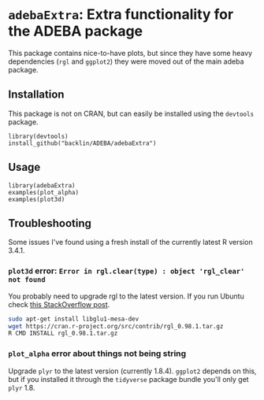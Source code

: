 # `adebaExtra`: Extra functionality for the ADEBA package
This package contains nice-to-have plots, but since they have some heavy dependencies
(`rgl` and `ggplot2`) they were moved out of the main adeba package.

## Installation
This package is not on CRAN, but can easily be installed using the
`devtools` package.

```
library(devtools)
install_github("backlin/ADEBA/adebaExtra")
```

## Usage
```
library(adebaExtra)
examples(plot_alpha)
examples(plot3d)
```

## Troubleshooting
Some issues I've found using a fresh install of the currently latest R version 3.4.1.

### `plot3d` error: `Error in rgl.clear(type) : object 'rgl_clear' not found`
You probably need to upgrade rgl to the latest version.
If you run Ubuntu check [this StackOverflow post](https://stackoverflow.com/questions/43670145/rgl-error-in-rgl-cleartype-subscene-subscene-object-rgl-clear-not-fo).

```bash
sudo apt-get install libglu1-mesa-dev
wget https://cran.r-project.org/src/contrib/rgl_0.98.1.tar.gz
R CMD INSTALL rgl_0.98.1.tar.gz
```

### `plot_alpha` error about things not being string
Upgrade `plyr` to the latest version (currently 1.8.4).
`ggplot2` depends on this, but if you installed it through the `tidyverse`
package bundle you'll only get `plyr` 1.8.

